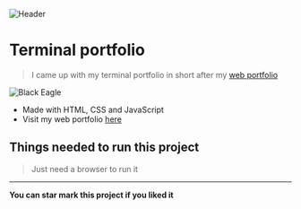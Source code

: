 ![Header](https://user-images.githubusercontent.com/40369168/118392057-1f632a00-b655-11eb-8079-ece17783ad35.png)

# Terminal portfolio
> I came up with my terminal portfolio in short after my [web portfolio](https://nitin30kumar.github.io/portfolio)  

![Black Eagle](https://user-images.githubusercontent.com/40369168/118392034-ffcc0180-b654-11eb-8254-631d13179ad4.png)

- Made with HTML, CSS and JavaScript  
- Visit my web portfolio [here](https://nitin30kumar.github.io/portfolio)

## Things needed to run this project
> Just need a browser to run it

___
__You can star mark this project if you liked it__
